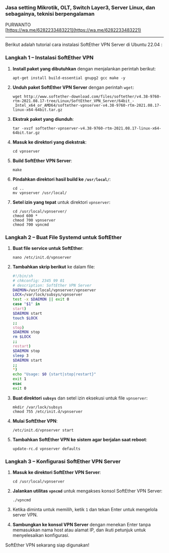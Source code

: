 ### Jasa setting Mikrotik, OLT, Switch Layer3, Server Linux, dan sebagainya, teknisi berpengalaman  
PURWANTO  
[https://wa.me/6282233483221](https://wa.me/6282233483221)  

---

Berikut adalah tutorial cara instalasi SoftEther VPN Server di Ubuntu 22.04 :

### Langkah 1 – Instalasi SoftEther VPN

1. **Install paket yang dibutuhkan** dengan menjalankan perintah berikut:
   ```
   apt-get install build-essential gnupg2 gcc make -y
   ```

2. **Unduh paket SoftEther VPN Server** dengan perintah `wget`:
   ```
   wget http://www.softether-download.com/files/softether/v4.38-9760-rtm-2021.08.17-tree/Linux/SoftEther_VPN_Server/64bit_-_Intel_x64_or_AMD64/softether-vpnserver-v4.38-9760-rtm-2021.08.17-linux-x64-64bit.tar.gz
   ```

3. **Ekstrak paket yang diunduh**:
   ```
   tar -xvzf softether-vpnserver-v4.38-9760-rtm-2021.08.17-linux-x64-64bit.tar.gz
   ```

4. **Masuk ke direktori yang diekstrak**:
   ```
   cd vpnserver
   ```

5. **Build SoftEther VPN Server**:
   ```
   make
   ```

6. **Pindahkan direktori hasil build ke `/usr/local/`**:
   ```
   cd ..
   mv vpnserver /usr/local/
   ```

7. **Setel izin yang tepat** untuk direktori `vpnserver`:
   ```
   cd /usr/local/vpnserver/
   chmod 600 *
   chmod 700 vpnserver
   chmod 700 vpncmd
   ```

### Langkah 2 – Buat File Systemd untuk SoftEther

1. **Buat file service untuk SoftEther**:
   ```
   nano /etc/init.d/vpnserver
   ```

2. **Tambahkan skrip berikut** ke dalam file:
   ```sh
   #!/bin/sh
   # chkconfig: 2345 99 01
   # description: SoftEther VPN Server
   DAEMON=/usr/local/vpnserver/vpnserver
   LOCK=/var/lock/subsys/vpnserver
   test -x $DAEMON || exit 0
   case "$1" in
   start)
   $DAEMON start
   touch $LOCK
   ;;
   stop)
   $DAEMON stop
   rm $LOCK
   ;;
   restart)
   $DAEMON stop
   sleep 3
   $DAEMON start
   ;;
   *)
   echo "Usage: $0 {start|stop|restart}"
   exit 1
   esac
   exit 0
   ```

3. **Buat direktori `subsys`** dan setel izin eksekusi untuk file `vpnserver`:
   ```
   mkdir /var/lock/subsys
   chmod 755 /etc/init.d/vpnserver
   ```

4. **Mulai SoftEther VPN**:
   ```
   /etc/init.d/vpnserver start
   ```

5. **Tambahkan SoftEther VPN ke sistem agar berjalan saat reboot**:
   ```
   update-rc.d vpnserver defaults
   ```

### Langkah 3 – Konfigurasi SoftEther VPN Server

1. **Masuk ke direktori SoftEther VPN Server**:
   ```
   cd /usr/local/vpnserver
   ```

2. **Jalankan utilitas `vpncmd`** untuk mengakses konsol SoftEther VPN Server:
   ```
   ./vpncmd
   ```

3. Ketika diminta untuk memilih, ketik `1` dan tekan Enter untuk mengelola server VPN.

4. **Sambungkan ke konsol VPN Server** dengan menekan Enter tanpa memasukkan nama host atau alamat IP, dan ikuti petunjuk untuk menyelesaikan konfigurasi.

SoftEther VPN sekarang siap digunakan!
